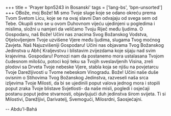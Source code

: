 +++
title = 'Prayer bpn5243 in Bosanski'
tags = ['lang-bs', 'bpn-unsorted']
+++
OBože, moj Bože! Mi smo Tvoje sluge koje se odano okreću prema Tvom Svetom Licu, koje se na ovaj slavni Dan odvajaju od svega sem od Tebe. Okupili smo se u ovom Duhovnom vijeću ujedinjeni u pogledima i mislima, složni u namjeri da veličamo Tvoju Riječ među ljudima. O Gospodaru, naš Bože! Učini nas znacima Svog Božanskog Vodstva, Otjelovljenjem Tvoje uzvišene Vjere među ljudima, slugama Tvog moćnog Zavjeta. Naš Najuzvišeniji Gospodaru! Učini nas objavama Tvog Božanskog Jedinstva u Abh{ Kraljevstvu i blistavim zvijezdama koje sijaju nad svim krajevima. Gospodaru! Pomozi nam da postanemo mora ustalasana Tvojom čudesnom milošću, potoci koji teku sa Tvojih sveslavljenih Visina, zreli plodovi sa Drveta Tvoje nebeske Vjere, stabla koja se njišu na povjetarcu Tvoje Darežljivosti u Tvome nebeskom Vinogradu. Bože! Učini naše duše ovisnim o Stihovima Tvog Božanskog Jedinstva, razveseli naša srca izljevima Tvoje Milosti, da bi se ujedinili poput valova jednog mora i stopili poput zraka Tvoje blistave Svjetlosti- da naše misli, pogledi i osjećaji postanu poput jedne stvarnosti, objavljujući duh jedinstva širom svijeta. Ti si Milostivi, Darežljivi, Darivatelj, Svemogući, Milosrdni, Saosjećajni.

-- Abdu'l-Bahá
